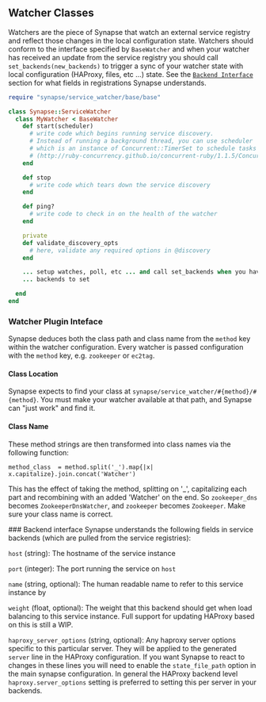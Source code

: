 ## Watcher Classes

Watchers are the piece of Synapse that watch an external service registry
and reflect those changes in the local configuration state. Watchers should
conform to the interface specified by `BaseWatcher` and when your watcher has
received an update from the service registry you should call
`set_backends(new_backends)` to trigger a sync of your watcher state with local
configuration (HAProxy, files, etc ...) state. See the
[`Backend Interface`](#backend_interface) section for what fields in
registrations Synapse understands.

```ruby
require "synapse/service_watcher/base/base"

class Synapse::ServiceWatcher
  class MyWatcher < BaseWatcher
    def start(scheduler)
      # write code which begins running service discovery.
	  # Instead of running a background thread, you can use scheduler
	  # which is an instance of Concurrent::TimerSet to schedule tasks on a thread pool.
	  # (http://ruby-concurrency.github.io/concurrent-ruby/1.1.5/Concurrent/TimerSet.html)
    end

    def stop
      # write code which tears down the service discovery
    end

    def ping?
      # write code to check in on the health of the watcher
    end

    private
    def validate_discovery_opts
      # here, validate any required options in @discovery
    end

    ... setup watches, poll, etc ... and call set_backends when you have new
    ... backends to set

  end
end
```

### Watcher Plugin Inteface
Synapse deduces both the class path and class name from the `method` key within
the watcher configuration.  Every watcher is passed configuration with the
`method` key, e.g. `zookeeper` or `ec2tag`.

#### Class Location
Synapse expects to find your class at `synapse/service_watcher/#{method}/#{method}`.
You must make your watcher available at that path, and Synapse can "just work" and
find it.

#### Class Name
These method strings are then transformed into class names via the following
function:

```
method_class  = method.split('_').map{|x| x.capitalize}.join.concat('Watcher')
```

This has the effect of taking the method, splitting on '_', capitalizing each
part and recombining with an added 'Watcher' on the end. So `zookeeper_dns`
becomes `ZookeeperDnsWatcher`, and `zookeeper` becomes `Zookeeper`. Make sure
your class name is correct.

<a name="backend_interface"/>
### Backend interface
Synapse understands the following fields in service backends (which are pulled
from the service registries):

`host` (string): The hostname of the service instance

`port` (integer): The port running the service on `host`

`name` (string, optional): The human readable name to refer to this service instance by

`weight` (float, optional): The weight that this backend should get when load
balancing to this service instance. Full support for updating HAProxy based on
this is still a WIP.

`haproxy_server_options` (string, optional): Any haproxy server options
specific to this particular server. They will be applied to the generated
`server` line in the HAProxy configuration. If you want Synapse to react to
changes in these lines you will need to enable the `state_file_path` option
in the main synapse configuration. In general the HAProxy backend level
`haproxy.server_options` setting is preferred to setting this per server
in your backends.
